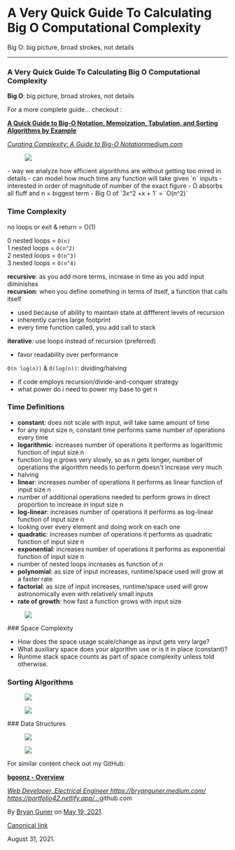 # A Very Quick Guide To Calculating Big O Computational Complexity

Big O: big picture, broad strokes, not details

---

### A Very Quick Guide To Calculating Big O Computational Complexity

**Big O**: big picture, broad strokes, not details

For a more complete guide… checkout :

<a href="https://medium.com/star-gazers/a-quick-guide-to-big-o-notation-memoization-tabulation-and-sorting-algorithms-by-example-803ff193c522" class="markup--anchor markup--mixtapeEmbed-anchor" title="https://medium.com/star-gazers/a-quick-guide-to-big-o-notation-memoization-tabulation-and-sorting-algorithms-by-example-803ff193c522"><strong>A Quick Guide to Big-O Notation, Memoization, Tabulation, and Sorting Algorithms by Example</strong>
<br/>

<em>Curating Complexity: A Guide to Big-O Notation</em>medium.com</a><a href="https://medium.com/star-gazers/a-quick-guide-to-big-o-notation-memoization-tabulation-and-sorting-algorithms-by-example-803ff193c522" class="js-mixtapeImage mixtapeImage u-ignoreBlock"></a>

<figure><img src="https://cdn-images-1.medium.com/max/800/0*lte81mEvgEPYXodB.png" class="graf-image" /></figure>- <span id="28b6">way we analyze how efficient algorithms are without getting too mired in details</span>
- <span id="4141">can model how much time any function will take given `n` inputs</span>
- <span id="9479">interested in order of magnitude of number of the exact figure</span>
- <span id="8fe1">O absorbs all fluff and n = biggest term</span>
- <span id="a9c8">Big O of `3x^2 +x + 1` = `O(n^2)`</span>

### Time Complexity

no loops or exit & return = O(1)

0 nested loops = `O(n)`  
1 nested loops = `O(n^2)`  
2 nested loops = `O(n^3)`  
3 nested loops = `O(n^4)`

**recursive**: as you add more terms, increase in time as you add input diminishes  
**recursion**: when you define something in terms of itself, a function that calls itself

-   <span id="f455">used because of ability to maintain state at diffferent levels of recursion</span>
-   <span id="f168">inherently carries large footprint</span>
-   <span id="5510">every time function called, you add call to stack</span>

**iterative**: use loops instead of recursion (preferred)

-   favor readability over performance

`O(n log(n))` & `O(log(n))`: dividing/halving

-   <span id="4f7e">if code employs recursion/divide-and-conquer strategy</span>
-   <span id="d1cc">what power do i need to power my base to get n</span>

### Time Definitions

-   <span id="9aad">**constant**: does not scale with input, will take same amount of time</span>
-   <span id="3a19">for any input size n, constant time performs same number of operations every time</span>
-   <span id="bf51">**logarithmic**: increases number of operations it performs as logarithmic function of input size n</span>
-   <span id="93d5">function log n grows very slowly, so as n gets longer, number of operations the algorithm needs to perform doesn't increase very much</span>
-   <span id="a2cf">halving</span>
-   <span id="46c0">**linear**: increases number of operations it performs as linear function of input size n</span>
-   <span id="5f16">number of additional operations needed to perform grows in direct proportion to increase in input size n</span>
-   <span id="ab93">**log-linear**: increases number of operations it performs as log-linear function of input size n</span>
-   <span id="0459">looking over every element and doing work on each one</span>
-   <span id="bd8a">**quadratic**: increases number of operations it performs as quadratic function of input size n</span>
-   <span id="dc41">**exponential**: increases number of operations it performs as exponential function of input size n</span>
-   <span id="71fc">number of nested loops increases as function of n</span>
-   <span id="8253">**polynomial**: as size of input increases, runtime/space used will grow at a faster rate</span>
-   <span id="8827">**factorial**: as size of input increases, runtime/space used will grow astronomically even with relatively small inputs</span>
-   <span id="040c">**rate of growth**: how fast a function grows with input size</span>

<figure><img src="https://cdn-images-1.medium.com/max/800/1*5t2u8n1uKhioIzZIXX2zbg.png" class="graf-image" /></figure>### Space Complexity

-   <span id="403b">How does the space usage scale/change as input gets very large?</span>
-   <span id="5f20">What auxiliary space does your algorithm use or is it in place (constant)?</span>
-   <span id="b207">Runtime stack space counts as part of space complexity unless told otherwise.</span>

### Sorting Algorithms

<figure><img src="https://cdn-images-1.medium.com/max/800/1*HhXmG2cNdg8y4ZCCQGTyuQ.png" class="graf-image" /></figure><figure><img src="https://cdn-images-1.medium.com/max/800/1*ULeXxVCDkF73GwhsxyM_2g.png" class="graf-image" /></figure>### Data Structures

<figure><img src="https://cdn-images-1.medium.com/max/1200/1*hkZWlUgFyOSaLD5Uskv0tQ.png" class="graf-image" /></figure>

<figure><img src="https://cdn-images-1.medium.com/max/2560/1*COjzunj0-FsMJ0d7v7Z-6g.png" class="graf-image" /></figure>

For similar content check out my GitHub:

<a href="https://github.com/bgoonz" class="markup--anchor markup--mixtapeEmbed-anchor" title="https://github.com/bgoonz"><strong>bgoonz - Overview</strong>
<br/>

<em>Web Developer, Electrical Engineer https://bryanguner.medium.com/ https://portfolio42.netlify.app/…</em>github.com</a><a href="https://github.com/bgoonz" class="js-mixtapeImage mixtapeImage u-ignoreBlock"></a>

By <a href="https://medium.com/@bryanguner" class="p-author h-card">Bryan Guner</a> on [May 19, 2021](https://medium.com/p/eb1557e85fa3).

<a href="https://medium.com/@bryanguner/a-very-quick-guide-to-calculating-big-o-computational-complexity-eb1557e85fa3" class="p-canonical">Canonical link</a>

August 31, 2021.
